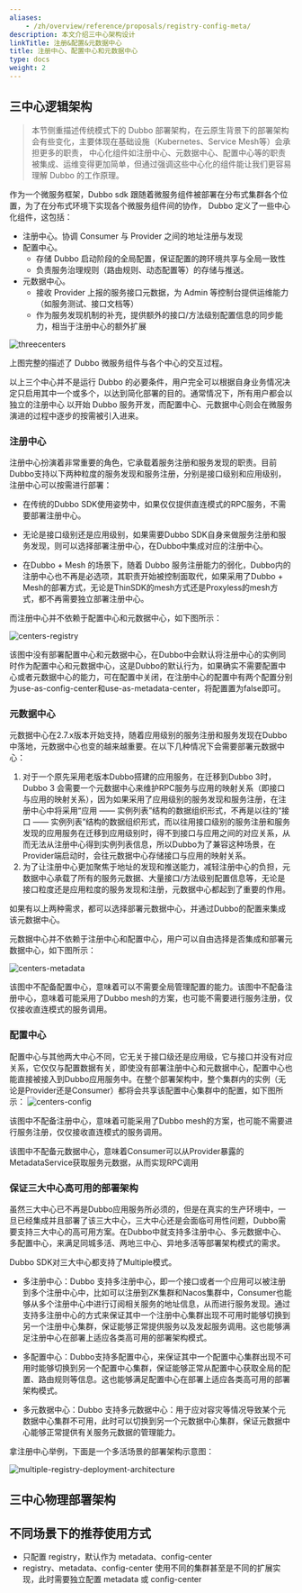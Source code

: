```yaml
---
aliases:
    - /zh/overview/reference/proposals/registry-config-meta/
description: 本文介绍三中心架构设计
linkTitle: 注册&配置&元数据中心
title: 注册中心、配置中心和元数据中心
type: docs
weight: 2
---
```



## 三中心逻辑架构
> 本节侧重描述传统模式下的 Dubbo 部署架构，在云原生背景下的部署架构会有些变化，主要体现在基础设施（Kubernetes、Service Mesh等）会承担更多的职责，
> 中心化组件如注册中心、元数据中心、配置中心等的职责被集成、运维变得更加简单，但通过强调这些中心化的组件能让我们更容易理解 Dubbo 的工作原理。

作为一个微服务框架，Dubbo sdk 跟随着微服务组件被部署在分布式集群各个位置，为了在分布式环境下实现各个微服务组件间的协作，
Dubbo 定义了一些中心化组件，这包括：
* 注册中心。协调 Consumer 与 Provider 之间的地址注册与发现
* 配置中心。
    * 存储 Dubbo 启动阶段的全局配置，保证配置的跨环境共享与全局一致性
    * 负责服务治理规则（路由规则、动态配置等）的存储与推送。
* 元数据中心。
    * 接收 Provider 上报的服务接口元数据，为 Admin 等控制台提供运维能力（如服务测试、接口文档等）
    * 作为服务发现机制的补充，提供额外的接口/方法级别配置信息的同步能力，相当于注册中心的额外扩展

![threecenters](/imgs/v3/concepts/threecenters.png)

上图完整的描述了 Dubbo 微服务组件与各个中心的交互过程。

以上三个中心并不是运行 Dubbo 的必要条件，用户完全可以根据自身业务情况决定只启用其中一个或多个，以达到简化部署的目的。通常情况下，所有用户都会以独立的注册中心
以开始 Dubbo 服务开发，而配置中心、元数据中心则会在微服务演进的过程中逐步的按需被引入进来。

### 注册中心

注册中心扮演着非常重要的角色，它承载着服务注册和服务发现的职责。目前Dubbo支持以下两种粒度的服务发现和服务注册，分别是接口级别和应用级别，注册中心可以按需进行部署：

- 在传统的Dubbo SDK使用姿势中，如果仅仅提供直连模式的RPC服务，不需要部署注册中心。
- 无论是接口级别还是应用级别，如果需要Dubbo SDK自身来做服务注册和服务发现，则可以选择部署注册中心，在Dubbo中集成对应的注册中心。

- 在Dubbo + Mesh 的场景下，随着 Dubbo 服务注册能力的弱化，Dubbo内的注册中心也不再是必选项，其职责开始被控制面取代，如果采用了Dubbo + Mesh的部署方式，无论是ThinSDK的mesh方式还是Proxyless的mesh方式，都不再需要独立部署注册中心。

而注册中心并不依赖于配置中心和元数据中心，如下图所示：

![centers-registry](/imgs/v3/concepts/centers-registry.png)

该图中没有部署配置中心和元数据中心，在Dubbo中会默认将注册中心的实例同时作为配置中心和元数据中心，这是Dubbo的默认行为，如果确实不需要配置中心或者元数据中心的能力，可在配置中关闭，在注册中心的配置中有两个配置分别为use-as-config-center和use-as-metadata-center，将配置置为false即可。

### 元数据中心

元数据中心在2.7.x版本开始支持，随着应用级别的服务注册和服务发现在Dubbo中落地，元数据中心也变的越来越重要。在以下几种情况下会需要部署元数据中心：

1. 对于一个原先采用老版本Dubbo搭建的应用服务，在迁移到Dubbo 3时，Dubbo 3 会需要一个元数据中心来维护RPC服务与应用的映射关系（即接口与应用的映射关系），因为如果采用了应用级别的服务发现和服务注册，在注册中心中将采用“应用 ——  实例列表”结构的数据组织形式，不再是以往的“接口 —— 实例列表”结构的数据组织形式，而以往用接口级别的服务注册和服务发现的应用服务在迁移到应用级别时，得不到接口与应用之间的对应关系，从而无法从注册中心得到实例列表信息，所以Dubbo为了兼容这种场景，在Provider端启动时，会往元数据中心存储接口与应用的映射关系。
2. 为了让注册中心更加聚焦于地址的发现和推送能力，减轻注册中心的负担，元数据中心承载了所有的服务元数据、大量接口/方法级别配置信息等，无论是接口粒度还是应用粒度的服务发现和注册，元数据中心都起到了重要的作用。

如果有以上两种需求，都可以选择部署元数据中心，并通过Dubbo的配置来集成该元数据中心。

元数据中心并不依赖于注册中心和配置中心，用户可以自由选择是否集成和部署元数据中心，如下图所示：

![centers-metadata](/imgs/v3/concepts/centers-metadata.png)

该图中不配备配置中心，意味着可以不需要全局管理配置的能力。该图中不配备注册中心，意味着可能采用了Dubbo mesh的方案，也可能不需要进行服务注册，仅仅接收直连模式的服务调用。

### 配置中心

配置中心与其他两大中心不同，它无关于接口级还是应用级，它与接口并没有对应关系，它仅仅与配置数据有关，即使没有部署注册中心和元数据中心，配置中心也能直接被接入到Dubbo应用服务中。在整个部署架构中，整个集群内的实例（无论是Provider还是Consumer）都将会共享该配置中心集群中的配置，如下图所示：
![centers-config](/imgs/v3/concepts/centers-config.png)

该图中不配备注册中心，意味着可能采用了Dubbo mesh的方案，也可能不需要进行服务注册，仅仅接收直连模式的服务调用。

该图中不配备元数据中心，意味着Consumer可以从Provider暴露的MetadataService获取服务元数据，从而实现RPC调用

### 保证三大中心高可用的部署架构

虽然三大中心已不再是Dubbo应用服务所必须的，但是在真实的生产环境中，一旦已经集成并且部署了该三大中心，三大中心还是会面临可用性问题，Dubbo需要支持三大中心的高可用方案。在Dubbo中就支持多注册中心、多元数据中心、多配置中心，来满足同城多活、两地三中心、异地多活等部署架构模式的需求。

Dubbo SDK对三大中心都支持了Multiple模式。

- 多注册中心：Dubbo 支持多注册中心，即一个接口或者一个应用可以被注册到多个注册中心中，比如可以注册到ZK集群和Nacos集群中，Consumer也能够从多个注册中心中进行订阅相关服务的地址信息，从而进行服务发现。通过支持多注册中心的方式来保证其中一个注册中心集群出现不可用时能够切换到另一个注册中心集群，保证能够正常提供服务以及发起服务调用。这也能够满足注册中心在部署上适应各类高可用的部署架构模式。
- 多配置中心：Dubbo支持多配置中心，来保证其中一个配置中心集群出现不可用时能够切换到另一个配置中心集群，保证能够正常从配置中心获取全局的配置、路由规则等信息。这也能够满足配置中心在部署上适应各类高可用的部署架构模式。

- 多元数据中心：Dubbo 支持多元数据中心：用于应对容灾等情况导致某个元数据中心集群不可用，此时可以切换到另一个元数据中心集群，保证元数据中心能够正常提供有关服务元数据的管理能力。

拿注册中心举例，下面是一个多活场景的部署架构示意图：

![multiple-registry-deployment-architecture](/imgs/v3/concepts/multiple-registry-deployment-architecture.png)

## 三中心物理部署架构

<!-- Image placeholder: 同一集群，承担三个中心职责 -->

## 不同场景下的推荐使用方式
* 只配置 registry，默认作为 metadata、config-center
* registry、metadata、config-center 使用不同的集群甚至是不同的扩展实现，此时需要独立配置 metadata 或 config-center
